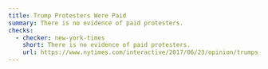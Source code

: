 ```yaml
---
title: Trump Protesters Were Paid
summary: There is no evidence of paid protesters.
checks:
  - checker: new-york-times
    short: There is no evidence of paid protesters.
    url: https://www.nytimes.com/interactive/2017/06/23/opinion/trumps-lies.html
---
```

